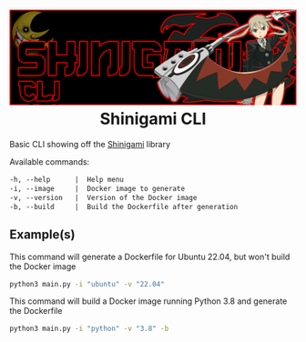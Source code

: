 <h1 align="center">
    <img src=".github/assets/shinigamicli_logo.jpg" />
    <br />
    Shinigami CLI
</h1>

Basic CLI showing off the [Shinigami](https://github.com/cybersuki/shinigami) library

Available commands:
```
-h, --help      |  Help menu
-i, --image     |  Docker image to generate
-v, --version   |  Version of the Docker image
-b, --build     |  Build the Dockerfile after generation
```

## Example(s)

This command will generate a Dockerfile for Ubuntu 22.04, but won't build the Docker image
```bash
python3 main.py -i "ubuntu" -v "22.04"
```

This command will build a Docker image running Python 3.8 and generate the Dockerfile
```bash
python3 main.py -i "python" -v "3.8" -b
```